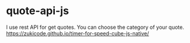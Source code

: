 # quote-api-js 
I use rest API for get quotes.
You can choose the category of your quote.
https://zukicode.github.io/timer-for-speed-cube-js-native/

